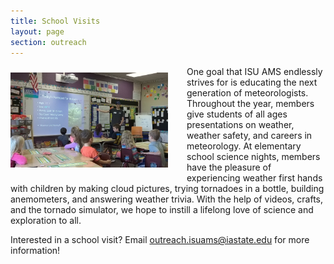 ```yaml
---
title: School Visits
layout: page
section: outreach
---
```


<img src="https://github.com/isuams/isuams/blob/master/uploads/images/wp_ss_20171017_0002.jpg?raw=true" alt="Outreach Officer at a school visit" style="width:50%; padding-top: 10px; padding-right: 30px; padding-bottom: 20px; float:left;">

One goal that ISU AMS endlessly strives for is educating the next generation of meteorologists. Throughout the year, members give students of all ages presentations on weather, weather safety, and careers in meteorology. At elementary school science nights, members have the pleasure of experiencing weather first hands with children by making cloud pictures, trying tornadoes in a bottle, building anemometers,  and answering weather trivia. With the help of videos, crafts, and the tornado simulator, we hope to instill a lifelong love of science and exploration to all.

Interested in a school visit? Email [outreach.isuams@iastate.edu](mailto:outreach.isuams@iastate.edu) for more information!

